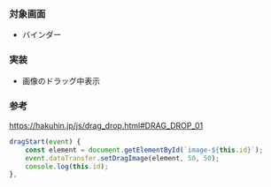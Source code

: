 ### 対象画面
- バインダー
### 実装
- 画像のドラッグ中表示
### 参考
https://hakuhin.jp/js/drag_drop.html#DRAG_DROP_01
```js
dragStart(event) {
    const element = document.getElementById(`image-${this.id}`);
    event.dataTransfer.setDragImage(element, 50, 50);
    console.log(this.id);
},
```